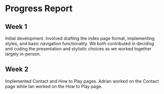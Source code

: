 # Progress Report

## Week 1

Initial development. Involved drafting the index page format, implementing styles, and basic navigation functionality. We both contributed in deciding and coding the presentation and stylistic choices as we worked together largely in-person.

## Week 2

Implemented Contact and How to Play pages. Adrian worked on the Contact page while Ian worked on the How to Play page.